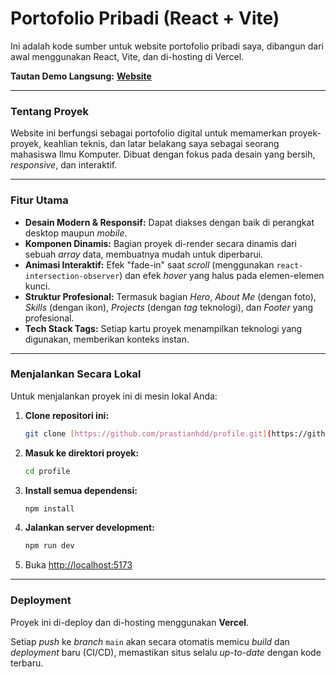 # Portofolio Pribadi (React + Vite)

Ini adalah kode sumber untuk website portofolio pribadi saya, dibangun dari awal menggunakan React, Vite, dan di-hosting di Vercel.

**Tautan Demo Langsung:** [**Website**](https://prastianhdd.vercel.app/)

---

### Tentang Proyek

Website ini berfungsi sebagai portofolio digital untuk memamerkan proyek-proyek, keahlian teknis, dan latar belakang saya sebagai seorang mahasiswa Ilmu Komputer. Dibuat dengan fokus pada desain yang bersih, *responsive*, dan interaktif.

---

### Fitur Utama

* **Desain Modern & Responsif:** Dapat diakses dengan baik di perangkat desktop maupun *mobile*.
* **Komponen Dinamis:** Bagian proyek di-render secara dinamis dari sebuah *array* data, membuatnya mudah untuk diperbarui.
* **Animasi Interaktif:** Efek "fade-in" saat *scroll* (menggunakan `react-intersection-observer`) dan efek *hover* yang halus pada elemen-elemen kunci.
* **Struktur Profesional:** Termasuk bagian *Hero*, *About Me* (dengan foto), *Skills* (dengan ikon), *Projects* (dengan *tag* teknologi), dan *Footer* yang profesional.
* **Tech Stack Tags:** Setiap kartu proyek menampilkan teknologi yang digunakan, memberikan konteks instan.

---

### Menjalankan Secara Lokal

Untuk menjalankan proyek ini di mesin lokal Anda:

1.  **Clone repositori ini:**
    ```bash
    git clone [https://github.com/prastianhdd/profile.git](https://github.com/prastianhdd/profile.git)
    ```

2.  **Masuk ke direktori proyek:**
    ```bash
    cd profile
    ```

3.  **Install semua dependensi:**
    ```bash
    npm install
    ```

4.  **Jalankan server development:**
    ```bash
    npm run dev
    ```

5.  Buka [http://localhost:5173](http://localhost:5173) 

---

### Deployment

Proyek ini di-deploy dan di-hosting menggunakan **Vercel**.

Setiap *push* ke *branch* `main` akan secara otomatis memicu *build* dan *deployment* baru (CI/CD), memastikan situs selalu *up-to-date* dengan kode terbaru.
